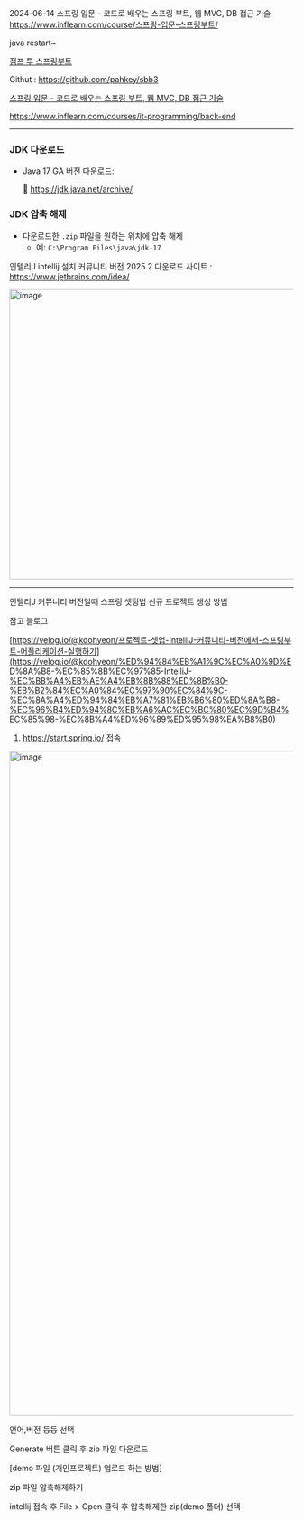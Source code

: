 
2024-06-14  스프링 입문 - 코드로 배우는 스프링 부트, 웹 MVC, DB 접근 기술 https://www.inflearn.com/course/스프링-입문-스프링부트/ 

java restart~

[점프 투 스프링부트](https://wikidocs.net/book/7601)

Githut : https://github.com/pahkey/sbb3


[스프링 입문 - 코드로 배우는 스프링 부트, 웹 MVC, DB 접근 기술](https://www.inflearn.com/course/%EC%8A%A4%ED%94%84%EB%A7%81-%EC%9E%85%EB%AC%B8-%EC%8A%A4%ED%94%84%EB%A7%81%EB%B6%80%ED%8A%B8)


https://www.inflearn.com/courses/it-programming/back-end



---


### JDK 다운로드

- Java 17 GA 버전 다운로드:
    
    🔗 https://jdk.java.net/archive/

### JDK 압축 해제

- 다운로드한 `.zip` 파일을 원하는 위치에 압축 해제
    - 예: `C:\Program Files\java\jdk-17`
 

인텔리J  intellij 설치 커뮤니티 버전 2025.2
다운로드 사이트 : https://www.jetbrains.com/idea/

<img width="917" height="513" alt="image" src="https://github.com/user-attachments/assets/91cc6d21-9fd1-4e68-b8a3-b3e59b6b22a6" />


---

인텔리J 커뮤니티 버전일때 스프링 셋팅법 
신규 프로젝트 생성 방법

참고 블로그

[https://velog.io/@kdohyeon/프로젝트-셋업-IntelliJ-커뮤니티-버전에서-스프링부트-어플리케이션-실행하기](https://velog.io/@kdohyeon/%ED%94%84%EB%A1%9C%EC%A0%9D%ED%8A%B8-%EC%85%8B%EC%97%85-IntelliJ-%EC%BB%A4%EB%AE%A4%EB%8B%88%ED%8B%B0-%EB%B2%84%EC%A0%84%EC%97%90%EC%84%9C-%EC%8A%A4%ED%94%84%EB%A7%81%EB%B6%80%ED%8A%B8-%EC%96%B4%ED%94%8C%EB%A6%AC%EC%BC%80%EC%9D%B4%EC%85%98-%EC%8B%A4%ED%96%89%ED%95%98%EA%B8%B0) 

1. https://start.spring.io/ 접속
 <img width="1011" height="1176" alt="image" src="https://github.com/user-attachments/assets/9f335f81-f800-4925-9c99-8bcf8fd8ce04" />


언어,버전 등등 선택

Generate 버튼 클릭 후 zip 파일 다운로드

[demo 파일 (개인프로젝트) 업로드 하는 방법]

zip 파일 압축해제하기

intellij 접속 후 File > Open 클릭 후 압축해제한 zip(demo 폴더) 선택




